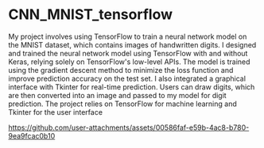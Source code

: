 # CNN_MNIST_tensorflow
My project involves using TensorFlow to train a neural network model on the MNIST dataset, which contains images of handwritten digits. I designed and trained the neural network model using TensorFlow with and without Keras, relying solely on TensorFlow's low-level APIs. The model is trained using the gradient descent method to minimize the loss function and improve prediction accuracy on the test set.
I also integrated a graphical interface with Tkinter for real-time prediction. Users can draw digits, which are then converted into an image and passed to my model for digit prediction.
The project relies on TensorFlow for machine learning and Tkinter for the user interface

https://github.com/user-attachments/assets/00586faf-e59b-4ac8-b780-9ea9fcac0b10

